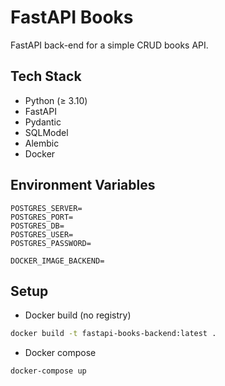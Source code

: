 # FastAPI Books

FastAPI back-end for a simple CRUD books API.

## Tech Stack

- Python (≥ 3.10)
- FastAPI
- Pydantic
- SQLModel
- Alembic
- Docker

## Environment Variables

```text
POSTGRES_SERVER=
POSTGRES_PORT=
POSTGRES_DB=
POSTGRES_USER=
POSTGRES_PASSWORD=

DOCKER_IMAGE_BACKEND=
```

## Setup

- Docker build (no registry)

 ```bash
 docker build -t fastapi-books-backend:latest .
 ```

- Docker compose

```bash
docker-compose up
```
